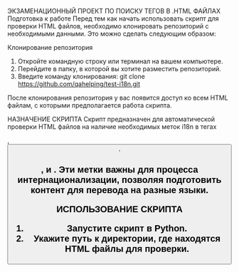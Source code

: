ЭКЗАМЕНАЦИОННЫЙ ПРОЕКТ ПО ПОИСКУ ТЕГОВ В .HTML ФАЙЛАХ
Подготовка к работе
Перед тем как начать использовать скрипт для проверки HTML файлов, 
необходимо клонировать репозиторий с необходимыми данными. Это можно сделать следующим образом:

Клонирование репозитория
1. Откройте командную строку или терминал на вашем компьютере.
2. Перейдите в папку, в которой вы хотите разместить репозиторий.
3. Введите команду клонирования: git clone https://github.com/qahelping/test-i18n.git

После клонирования репозитория у вас появится доступ ко всем HTML файлам, с которыми предполагается работа скрипта.

НАЗНАЧЕНИЕ СКРИПТА
Скрипт предназначен для автоматической проверки HTML файлов на наличие необходимых 
меток i18n в тегах <p>, <button>, <h2>, и <h>. Эти метки важны для процесса интернационализации, 
позволяя подготовить контент для перевода на разные языки.

ИСПОЛЬЗОВАНИЕ СКРИПТА
1. Запустите скрипт в Python.
2. Укажите путь к директории, где находятся HTML файлы для проверки.

